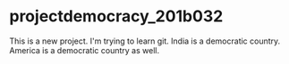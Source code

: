 # projectdemocracy_201b032
This is a new project. I'm trying to learn git.
India is a democratic country.
America is a democratic country as well.
